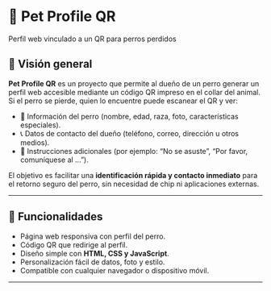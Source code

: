 # 🐾 Pet Profile QR  
Perfil web vinculado a un QR para perros perdidos  

## 🎯 Visión general  
**Pet Profile QR** es un proyecto que permite al dueño de un perro generar un perfil web accesible mediante un código QR impreso en el collar del animal.  
Si el perro se pierde, quien lo encuentre puede escanear el QR y ver:  

- 🐶 Información del perro (nombre, edad, raza, foto, características especiales).  
- 📞 Datos de contacto del dueño (teléfono, correo, dirección u otros medios).  
- 📝 Instrucciones adicionales (por ejemplo: “No se asuste”, “Por favor, comuníquese al ...”).  

El objetivo es facilitar una **identificación rápida y contacto inmediato** para el retorno seguro del perro, sin necesidad de chip ni aplicaciones externas.

---

## 🧩 Funcionalidades  
- Página web responsiva con perfil del perro.  
- Código QR que redirige al perfil.  
- Diseño simple con **HTML, CSS y JavaScript**.  
- Personalización fácil de datos, foto y estilo.  
- Compatible con cualquier navegador o dispositivo móvil.  

---
